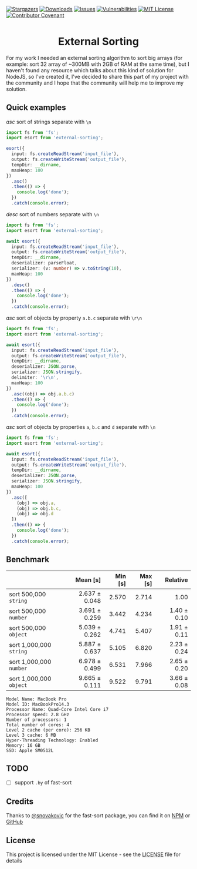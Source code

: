 [![Stargazers][stars-shield]][stars-url] [![Downloads][downloads-shield]][downloads-url] [![Issues][issues-shield]][issues-url] [![Vulnerabilities][vulnerabilities-shield]][vulnerabilities-url] [![MIT License][license-shield]][license-url] [![Contributor Covenant][code-of-conduct-shield]][code-of-conduct-url]

<br/>
<div align="center">
  <h1 style="text-align: center; margin-top: 15px; border:none;">External Sorting</h1>
</div>

For my work I needed an external sorting algorithm to sort big arrays (for example: sort 32 array of ~300MB with 2GB of RAM at the same time), but I haven't found any resource which talks about this kind of solution for NodeJS, so I've created it, I've decided to share this part of my project with the community and I hope that the community will help me to improve my solution.

## Quick examples

*asc* sort of strings separate with `\n`

```typescript
import fs from 'fs';
import esort from 'external-sorting';

esort({
  input: fs.createReadStream('input_file'),
  output: fs.createWriteStream('output_file'),
  tempDir: __dirname,
  maxHeap: 100
})
  .asc()
  .then(() => {
    console.log('done');
  })
  .catch(console.error);
```

*desc* sort of numbers separate with `\n`

```typescript
import fs from 'fs';
import esort from 'external-sorting';

await esort({
  input: fs.createReadStream('input_file'),
  output: fs.createWriteStream('output_file'),
  tempDir: __dirname,
  deserializer: parseFloat,
  serializer: (v: number) => v.toString(10),
  maxHeap: 100
})
  .desc()
  .then(() => {
    console.log('done');
  })
  .catch(console.error);
```

*asc* sort of objects by property `a.b.c` separate with `\r\n`

```typescript
import fs from 'fs';
import esort from 'external-sorting';

await esort({
  input: fs.createReadStream('input_file'),
  output: fs.createWriteStream('output_file'),
  tempDir: __dirname,
  deserializer: JSON.parse,
  serializer: JSON.stringify,
  delimiter: '\r\n',
  maxHeap: 100
})
  .asc((obj) => obj.a.b.c)
  .then(() => {
    console.log('done');
  })
  .catch(console.error);
```

*asc* sort of objects by properties `a`, `b.c` and `d` separate with `\n`

```typescript
import fs from 'fs';
import esort from 'external-sorting';

await esort({
  input: fs.createReadStream('input_file'),
  output: fs.createWriteStream('output_file'),
  tempDir: __dirname,
  deserializer: JSON.parse,
  serializer: JSON.stringify,
  maxHeap: 100
})
  .asc([
    (obj) => obj.a,
    (obj) => obj.b.c,
    (obj) => obj.d
  ])
  .then(() => {
    console.log('done');
  })
  .catch(console.error);
```

## Benchmark

| | Mean [s] | Min [s] | Max [s] | Relative |
|:---|---:|---:|---:|---:|
| sort 500,000 `string` | 2.637 ± 0.048 | 2.570 | 2.714 | 1.00 |
| sort 500,000 `number` | 3.691 ± 0.259 | 3.442 | 4.234 | 1.40 ± 0.10 |
| sort 500,000 `object` | 5.039 ± 0.262 | 4.741 | 5.407 | 1.91 ± 0.11 |
| sort 1,000,000 `string` | 5.887 ± 0.637 | 5.105 | 6.820 | 2.23 ± 0.24 |
| sort 1,000,000 `number` | 6.978 ± 0.499 | 6.531 | 7.966 | 2.65 ± 0.20 |
| sort 1,000,000 `object` | 9.665 ± 0.111 | 9.522 | 9.791 | 3.66 ± 0.08 |

```
Model Name: MacBook Pro
Model ID: MacBookPro14.3
Processor Name: Quad-Core Intel Core i7
Processor speed: 2.8 GHz
Number of processors: 1
Total number of cores: 4
Level 2 cache (per core): 256 KB
Level 3 cache: 6 MB
Hyper-Threading Technology: Enabled
Memory: 16 GB
SSD: Apple SM0512L
```

## TODO

- [ ] support `.by` of fast-sort

## Credits

Thanks to [@snovakovic](https://github.com/snovakovic) for the fast-sort package, you can find it on [NPM](https://www.npmjs.com/package/fast-sort) or [GitHub](https://github.com/snovakovic/fast-sort)

## License

This project is licensed under the MIT License - see the [LICENSE](LICENSE) file for details

[downloads-shield]: https://img.shields.io/npm/dt/external-sorting.svg?style=flat-square
[downloads-url]: https://www.npmjs.com/package/external-sorting
[vulnerabilities-shield]: https://snyk.io/test/github/ldubos/external-sorting/badge.svg?targetFile=package.json&style=flat-square
[vulnerabilities-url]: https://snyk.io/test/github/ldubos/external-sorting?targetFile=package.json
[stars-shield]: https://img.shields.io/github/stars/ldubos/external-sorting.svg?style=flat-square
[stars-url]: https://github.com/ldubos/external-sorting/stargazers
[issues-shield]: https://img.shields.io/github/issues/ldubos/external-sorting.svg?style=flat-square
[issues-url]: https://github.com/ldubos/external-sorting/issues
[license-shield]: https://img.shields.io/github/license/ldubos/external-sorting.svg?style=flat-square
[license-url]: https://github.com/ldubos/external-sorting/blob/master/LICENSE
[code-of-conduct-shield]: https://img.shields.io/badge/Contributor%20Covenant-v2.0%20adopted-ff69b4.svg?style=flat-square
[code-of-conduct-url]: CODE_OF_CONDUCT.md
